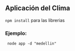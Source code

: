 ## Aplicación del Clima

```npm install``` para las librerias

### Ejemplo:
```
 node app -d "medellin"
```